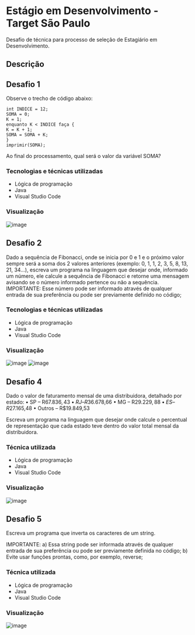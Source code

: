 # Estágio em Desenvolvimento - Target São Paulo
Desafio de técnica para processo de seleção de Estagiário em Desenvolvimento.
## Descrição

## Desafio 1
Observe o trecho de código abaixo: 
```
int INDICE = 12;
SOMA = 0;
K = 1;
enquanto K < INDICE faça { 
K = K + 1; 
SOMA = SOMA + K; 
} 
imprimir(SOMA);
```

Ao final do processamento, qual será o valor da variável SOMA?
   
### Tecnologias e técnicas utilizadas
* Lógica de programação
* Java
* Visual Studio Code
  
### Visualização

![image](https://github.com/user-attachments/assets/6cbfc325-0726-45a7-b4ef-3aecde6d680a)

## Desafio 2
Dado a sequência de Fibonacci, onde se inicia por 0 e 1 e o próximo valor sempre será a soma dos 2 valores anteriores (exemplo: 0, 1, 1, 2, 3, 5, 8, 13, 21, 34...), escreva um programa na linguagem que desejar onde, informado um número, ele calcule a sequência de Fibonacci e retorne uma mensagem avisando se o número informado pertence ou não a sequência.
IMPORTANTE: Esse número pode ser informado através de qualquer entrada de sua preferência ou pode ser previamente definido no código;
   
### Tecnologias e técnicas utilizadas
* Lógica de programação
* Java
* Visual Studio Code
  
### Visualização

![image](https://github.com/user-attachments/assets/daa753b6-cde2-4acb-ad95-c19c22c10f25)
![image](https://github.com/user-attachments/assets/9a361a55-8f9a-43d7-bce4-e83acf6dc6d7)

## Desafio 4
Dado o valor de faturamento mensal de uma distribuidora, detalhado por estado:
• SP – R$67.836,43
• RJ – R$36.678,66
• MG – R$29.229,88
• ES – R$27.165,48
• Outros – R$19.849,53

Escreva um programa na linguagem que desejar onde calcule o percentual de representação que cada estado teve dentro do valor total mensal da distribuidora.  
   
### Técnica utilizada
* Lógica de programação
* Java
* Visual Studio Code
  
### Visualização

![image](https://github.com/user-attachments/assets/1285fea1-e844-4090-b1a7-dc7748235079)

## Desafio 5
Escreva um programa que inverta os caracteres de um string.

IMPORTANTE:
a) Essa string pode ser informada através de qualquer entrada de sua preferência ou pode ser previamente definida no código;
b) Evite usar funções prontas, como, por exemplo, reverse;
   
### Técnica utilizada
* Lógica de programação
* Java
* Visual Studio Code
  
### Visualização

![image](https://github.com/user-attachments/assets/8768161e-4199-41c7-8b3d-4eee37891080)



